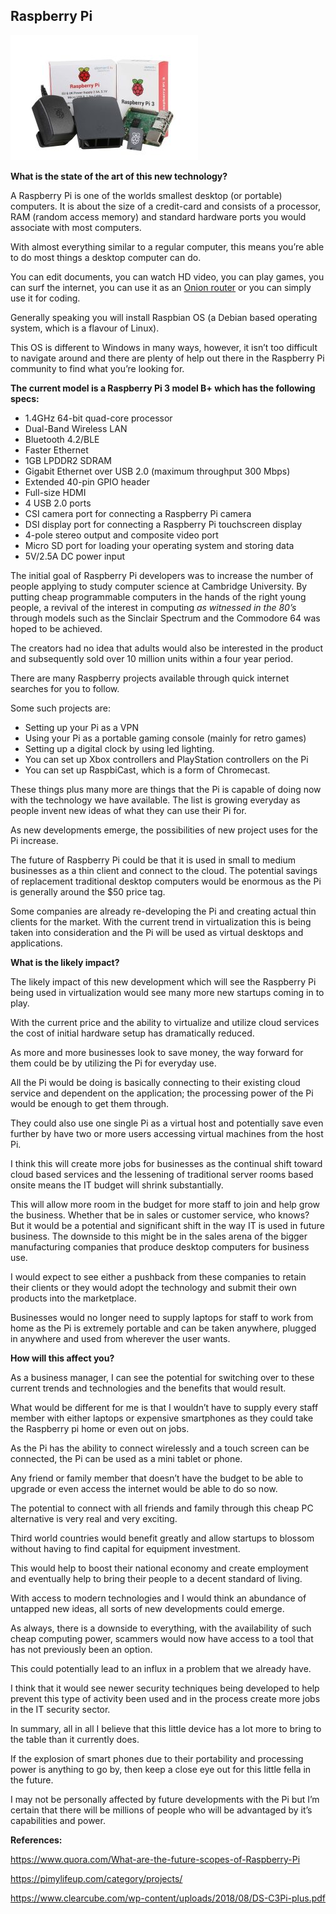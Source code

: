 
## Raspberry Pi

![Image of Raspberry Pi](https://github.com/BrisbaneITCrowd/CPT110-A2/blob/task-5-it-technologies/Desktop-Starter-Kit-300x200.jpg)

**What is the state of the art of this new technology?**

A Raspberry Pi is one of the worlds smallest desktop (or portable) computers. It is about the size of a credit-card and consists of a processor, RAM (random access memory) and standard hardware ports you would associate with most computers.

With almost everything similar to a regular computer, this means you’re able to do most things a desktop computer can do.

You can edit documents, you can watch HD video, you can play games, you can surf the internet, you can use it as an 
[Onion router](https://www.raspberrypi.org/magpi/tor-router/) or you can simply use it for coding.

Generally speaking you will install Raspbian OS (a Debian based operating system, which is a flavour of Linux).

This OS is different to Windows in many ways, however, it isn’t too difficult to navigate around and there are plenty of help out there in the Raspberry Pi community to find what you’re looking for.

**The current model is a Raspberry Pi 3 model B+ which has the following specs:**
* 1.4GHz 64-bit quad-core processor
* Dual-Band Wireless LAN
*	Bluetooth 4.2/BLE
*	Faster Ethernet
*	1GB LPDDR2 SDRAM
*	Gigabit Ethernet over USB 2.0 (maximum throughput 300 Mbps)
*	Extended 40-pin GPIO header
*	Full-size HDMI
*	4 USB 2.0 ports
*	CSI camera port for connecting a Raspberry Pi camera
*	DSI display port for connecting a Raspberry Pi touchscreen display
*	4-pole stereo output and composite video port
*	Micro SD port for loading your operating system and storing data
*	5V/2.5A DC power input

The initial goal of Raspberry Pi developers was to increase the number of people applying to study computer science at Cambridge University. 
By putting cheap programmable computers in the hands of the right young people, a revival of the interest in computing *as witnessed in the 80’s* through models such as the Sinclair Spectrum and the Commodore 64 was hoped to be achieved.

The creators had no idea that adults would also be interested in the product and subsequently sold over 10 million units within a four year period.

There are many Raspberry projects available through quick internet searches for you to follow.

Some such projects are:
* Setting up your Pi as a VPN
* Using your Pi as a portable gaming console (mainly for retro games)
* Setting up a digital clock by using led lighting.
* You can set up Xbox controllers and PlayStation controllers on the Pi
* You can set up RaspbiCast, which is a form of Chromecast.

These things plus many more are things that the Pi is capable of doing now with the technology we have available. The list is growing everyday as people invent new ideas of what they can use their Pi for.


As new developments emerge, the possibilities of new project uses for the Pi increase.

The future of Raspberry Pi could be that it is used in small to medium businesses as a thin client and connect to the cloud. The potential savings of replacement traditional desktop computers would be enormous as the Pi is generally around the $50 price tag.

Some companies are already re-developing the Pi and creating actual thin clients for the market. With the current trend in virtualization this is being taken into consideration and the Pi will be used as virtual desktops and applications.

**What is the likely impact?**

The likely impact of this new development which will see the Raspberry Pi being used in virtualization would see many more new startups coming in to play. 

With the current price and the ability to virtualize and utilize cloud services the cost of initial hardware setup has dramatically reduced.

As more and more businesses look to save money, the way forward for them could be by utilizing the Pi for everyday use. 

All the Pi would be doing is basically connecting to their existing cloud service and dependent on the application; the processing power of the Pi would be enough to get them through. 

They could also use one single Pi as a virtual host and potentially save even further by have two or more users accessing virtual machines from the host Pi.

I think this will create more jobs for businesses as the continual shift toward cloud based services and the lessening of traditional server rooms based onsite means the IT budget will shrink substantially.

This will allow more room in the budget for more staff to join and help grow the business.
Whether that be in sales or customer service, who knows? But it would be a potential and significant shift in the way IT is used in future business.
The downside to this might be in the sales arena of the bigger manufacturing companies that produce desktop computers for business use.

I would expect to see either a pushback from these companies to retain their clients or they would adopt the technology and  submit their own products into the marketplace.

Businesses would no longer need to supply laptops for staff to work from home as the Pi is extremely portable and can be taken anywhere, plugged in anywhere and used from wherever the user wants.

**How will this affect you?**

As a business manager, I can see the potential for switching over to these current trends and technologies and the benefits that would result.

What would be different for me is that I wouldn’t have to supply every staff member with either laptops or expensive smartphones as they could take the Raspberry pi home or even out on jobs.

As the Pi has the ability to connect wirelessly and a touch screen can be connected, the Pi can be used as a mini tablet or phone.

Any friend or family member that doesn’t have the budget to be able to upgrade or even access the internet would be able to do so now.

The potential to connect with all friends and family through this cheap PC alternative is very real and very exciting.

Third world countries would benefit greatly and allow startups to blossom without having to find capital for equipment investment.

This would help to boost their national economy and create employment and eventually help to bring their people to a decent standard of living.

With access to modern technologies and I would think an abundance of untapped new ideas, all sorts of new developments could emerge.

As always, there is a downside to everything, with the availability of such cheap computing power, scammers would now have access to a tool that has not previously been an option.

This could potentially lead to an influx in a problem that we already have.

I think that it would see newer security techniques being developed to help prevent this type of activity been used and in the process create more jobs in the IT security sector.

In summary, all in all I believe that this little device has a lot more to bring to the table than it currently does.

If the explosion of smart phones due to their portability and processing power is anything to go by, then keep a close eye out for this little fella in the future.

I may not be personally affected by future developments with the Pi but I’m certain that there will be millions of people who will be advantaged by it’s capabilities and power.
 

**References:**

https://www.quora.com/What-are-the-future-scopes-of-Raspberry-Pi

https://pimylifeup.com/category/projects/

https://www.clearcube.com/wp-content/uploads/2018/08/DS-C3Pi-plus.pdf


